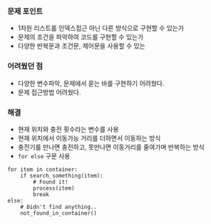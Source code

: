 ### 문제 포인트
- 1차원 리스트를 인덱스접근 아닌 다른 방식으로 구현할 수 있는가
- 문제의 조건을 파악하여 코드를 구현할 수 있는가
- 다양한 반복문과 조건문, 제어문을 사용할 수 있는

### 어려웠던 점
- 다양한 변수파악, 문제에서 묻는 바를 구현하기 어려웠다.
- 문제 접근방법 어려웠다. 

### 해결
- 현재 위치와 충전 횟수라는 변수를 사용
- 현재 위치에서 이동가능 거리를 더하면서 이동하는 방식
- 충전기를 만나면 충전하고, 못만나면 이동거리를 줄여가며 반복하는 방식
- `for else` 구문 사용
```
for item in container:
    if search_something(item):
        # Found it!
        process(item)
        break
else:
    # Didn't find anything..
    not_found_in_container()
```